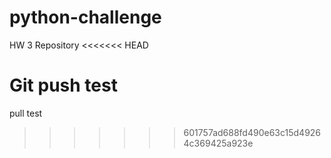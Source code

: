 # python-challenge
HW 3 Repository
<<<<<<< HEAD


Git push test
=======
pull test
>>>>>>> 601757ad688fd490e63c15d49264c369425a923e
